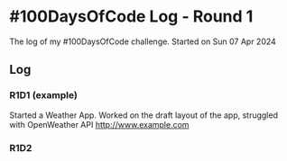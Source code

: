 # #100DaysOfCode Log - Round 1 

The log of my #100DaysOfCode challenge. Started on Sun 07 Apr 2024

## Log

### R1D1 (example)
Started a Weather App. Worked on the draft layout of the app, struggled with OpenWeather API http://www.example.com

### R1D2

